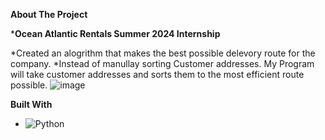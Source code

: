 **About The Project**

***Ocean Atlantic Rentals Summer 2024 Internship**

*Created an alogrithm that makes the best possible delevory route for the company.
*Instead of manullay sorting Customer addresses. My Program will take customer addresses and sorts them to the most efficient route possible.
![image](https://github.com/JakeClapper/Routing-Algorithm/assets/88346685/e2c68590-47cc-45e5-b60c-8981d2ef3914)





**Built With**


* ![Python](https://img.shields.io/badge/Python-3776AB?style=for-the-badge&logo=python&logoColor=white)
